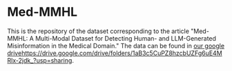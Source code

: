 # Med-MMHL
This is the repository of the dataset corresponding to the article "Med-MMHL: A Multi-Modal Dataset for Detecting Human- and
LLM-Generated Misinformation in the Medical Domain." The data can be found in [our google drive](https://drive.google.com/drive/folders/1aB3c5CuPZ8hzcbUZFg6uE4MRlx-2jdk_?usp=sharing)https://drive.google.com/drive/folders/1aB3c5CuPZ8hzcbUZFg6uE4MRlx-2jdk_?usp=sharing.
